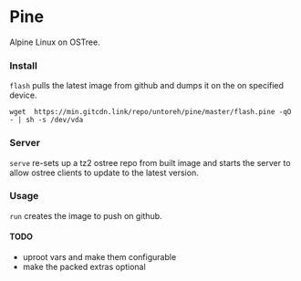 # Pine
Alpine Linux on OSTree.

### Install
`flash` pulls the latest image from github and dumps it
on the on specified device.

```
wget  https://min.gitcdn.link/repo/untoreh/pine/master/flash.pine -qO - | sh -s /dev/vda
```


### Server
`serve` re-sets up a tz2 ostree repo from built image and 
starts the server to allow ostree clients to update to
the latest version.

### Usage
`run` creates the image to push on github.

#### TODO
- uproot vars and make them configurable
- make the packed extras optional

